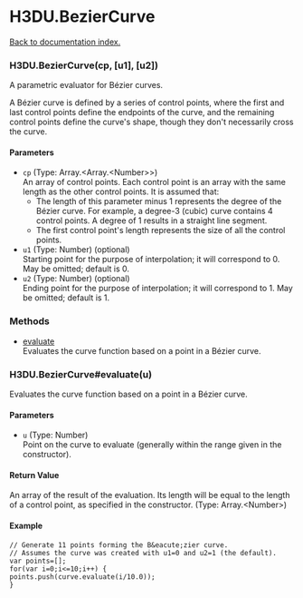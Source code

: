 # H3DU.BezierCurve

[Back to documentation index.](index.md)

 <a name='H3DU.BezierCurve'></a>
### H3DU.BezierCurve(cp, [u1], [u2])

A parametric evaluator for B&eacute;zier curves.

A B&eacute;zier curve is defined by a series of control points, where
the first and last control points define the endpoints of the curve, and
the remaining control points define the curve's shape, though they don't
necessarily cross the curve.

#### Parameters

* `cp` (Type: Array.&lt;Array.&lt;Number>>)<br>
    An array of control points. Each control point is an array with the same length as the other control points. It is assumed that:<ul> <li>The length of this parameter minus 1 represents the degree of the B&eacute;zier curve. For example, a degree-3 (cubic) curve contains 4 control points. A degree of 1 results in a straight line segment. <li>The first control point's length represents the size of all the control points. </ul>
* `u1` (Type: Number) (optional)<br>
    Starting point for the purpose of interpolation; it will correspond to 0. May be omitted; default is 0.
* `u2` (Type: Number) (optional)<br>
    Ending point for the purpose of interpolation; it will correspond to 1. May be omitted; default is 1.

### Methods

* [evaluate](#H3DU.BezierCurve_H3DU.BezierCurve_evaluate)<br>Evaluates the curve function based on a point
in a B&eacute;zier curve.

 <a name='H3DU.BezierCurve_H3DU.BezierCurve_evaluate'></a>
### H3DU.BezierCurve#evaluate(u)

Evaluates the curve function based on a point
in a B&eacute;zier curve.

#### Parameters

* `u` (Type: Number)<br>
    Point on the curve to evaluate (generally within the range given in the constructor).

#### Return Value

An array of the result of
the evaluation. Its length will be equal to the
length of a control point, as specified in the constructor. (Type: Array.&lt;Number>)

#### Example

    // Generate 11 points forming the B&eacute;zier curve.
    // Assumes the curve was created with u1=0 and u2=1 (the default).
    var points=[];
    for(var i=0;i<=10;i++) {
    points.push(curve.evaluate(i/10.0));
    }
